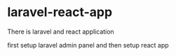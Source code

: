 # laravel-react-app

There is laravel and react application 

first setup laravel admin panel and then setup react app
